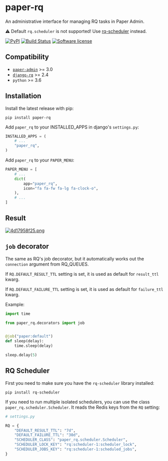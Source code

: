 # paper-rq

An administrative interface for managing RQ tasks in Paper Admin.

⚠ Default `rq.scheduler` is not supported! Use [rq-scheduler](https://github.com/rq/rq-scheduler) instead.

[![PyPI](https://img.shields.io/pypi/v/paper-rq.svg)](https://pypi.org/project/paper-rq/)
[![Build Status](https://github.com/dldevinc/paper-admin/actions/workflows/release.yml/badge.svg)](https://github.com/dldevinc/paper-rq)
[![Software license](https://img.shields.io/pypi/l/paper-rq.svg)](https://pypi.org/project/paper-rq/)

## Compatibility

-   [`paper-admin`](https://github.com/dldevinc/paper-admin) >= 3.0
-   [`django-rq`](https://github.com/rq/django-rq) >= 2.4
-   `python` >= 3.6

## Installation

Install the latest release with pip:

```shell
pip install paper-rq
```

Add `paper_rq` to your INSTALLED_APPS in django's `settings.py`:

```python
INSTALLED_APPS = (
    # ...
    "paper_rq",
)
```

Add `paper_rq` to your `PAPER_MENU`:

```python
PAPER_MENU = [
    # ...
    dict(
        app="paper_rq",
        icon="fa fa-fw fa-lg fa-clock-o",
    ),
    # ...
]
```

## Result

[![4d17958f25.png](https://i.postimg.cc/mgzCsHVG/4d17958f25.png)](https://postimg.cc/tsbYd7Lr)

## `job` decorator

The same as RQ's job decorator, but it automatically works out
the `connection` argument from RQ_QUEUES.

If `RQ.DEFAULT_RESULT_TTL` setting is set, it is used as default
for `result_ttl` kwarg.

If `RQ.DEFAULT_FAILURE_TTL` setting is set, it is used as default
for `failure_ttl` kwarg.

Example:
```python
import time

from paper_rq.decorators import job


@job("paper:default")
def sleep(delay):
    time.sleep(delay)
```

```python
sleep.delay(5)
```

## RQ Scheduler

First you need to make sure you have the `rq-scheduler` library installed:

```shell
pip install rq-scheduler
```

If you need to run multiple isolated schedulers, you can use the class
`paper_rq.scheduler.Scheduler`. It reads the Redis keys from the `RQ` setting:

```python
# settings.py

RQ = {
    "DEFAULT_RESULT_TTL": "7d",
    "DEFAULT_FAILURE_TTL": "30d",
    "SCHEDULER_CLASS": "paper_rq.scheduler.Scheduler",
    "SCHEDULER_LOCK_KEY": "rq:scheduler-1:scheduler_lock",
    "SCHEDULER_JOBS_KEY": "rq:scheduler-1:scheduled_jobs",
}
```
